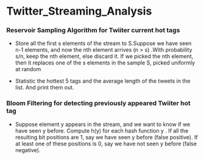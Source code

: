 # Twitter_Streaming_Analysis


### Reservoir Sampling Algorithm for Twiiter current hot tags

* Store all the first s elements of the stream to S.Suppose we have seen n-1 elements, and now the nth element arrives (n > s)
.With probability s/n, keep the nth element, else discard it. If we picked the nth element, then it replaces one of the s elements in the sample S, picked uniformly at random

* Statistic the hottest 5 tags and the average
length of the tweets in the list. And print them out.




### Bloom Filtering for detecting previously appeared Twiiter hot tag

* Suppose element y appears in the stream, and we want to know if we have seen y before. Compute h(y) for each hash function y
. If all the resulting bit positions are 1, say we have seen y before (false positive). If at least one of these positions is 0, say we have not seen y before (false negative).

